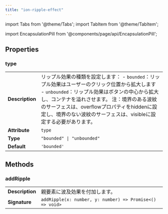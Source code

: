 ```yaml
---
title: "ion-ripple-effect"
---
```

import Tabs from '@theme/Tabs';
import TabItem from '@theme/TabItem';

<head>
  <title>ion-ripple-effect | Ripple Effect Button Component for Ionic Apps</title>
  <meta name="description" content="The ripple effect button component adds the Material Design ink ripple interaction effect. It can only be used in an ion-app and can be added to any component." />
</head>

import EncapsulationPill from '@components/page/api/EncapsulationPill';

<EncapsulationPill type="shadow" />


  
## Properties


### type

| | |
| --- | --- |
| **Description** | リップル効果の種類を設定します： - `bounded`：リップル効果はユーザーのクリック位置から拡大します - `unbounded`：リップル効果はボタンの中心から拡大し、コンテナを溢れさせます。  注：境界のある波紋のサーフェスは、overflowプロパティをhiddenに設定し、境界のない波紋のサーフェスは、visibleに設定する必要があります。 |
| **Attribute** | `type` |
| **Type** | `"bounded" \| "unbounded"` |
| **Default** | `'bounded'` |



## Methods


### addRipple

| | |
| --- | --- |
| **Description** | 親要素に波及効果を付加します。 |
| **Signature** | `addRipple(x: number, y: number) => Promise<() => void>` |


